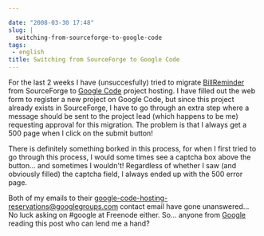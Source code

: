 ```yaml
---

date: "2008-03-30 17:48"
slug: |
  switching-from-sourceforge-to-google-code
tags:
 - english
title: Switching from SourceForge to Google Code
---
```


For the last 2 weeks I have (unsuccesfully) tried to migrate
[BillReminder](http://billreminder.gnulinuxbrasil.org) from SourceForge
to [Google Code](http://code.google.com/hosting/) project hosting. I
have filled out the web form to register a new project on Google Code,
but since this project already exists in SourceForge, I have to go
through an extra step where a message should be sent to the project lead
(which happens to be me) requesting approval for this migration. The
problem is that I always get a 500 page when I click on the submit
button!

There is definitely something borked in this process, for when I first
tried to go through this process, I would some times see a captcha box
above the button... and sometimes I wouldn't! Regardless of whether I
saw (and obviously filled) the captcha field, I always ended up with the
500 error page.

Both of my emails to their
<google-code-hosting-reservations@googlegroups.com> contact email have
gone unanswered... No luck asking on \#google at Freenode either. So...
anyone from [Google](http://www.google.com) reading this post who can
lend me a hand?
